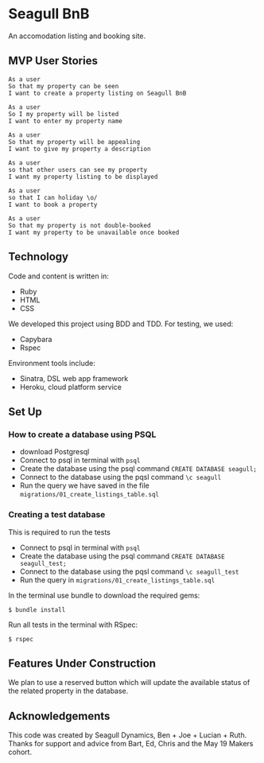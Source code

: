 # Seagull BnB

An accomodation listing and booking site.

## MVP User Stories

```
As a user
So that my property can be seen
I want to create a property listing on Seagull BnB
```

```
As a user
So I my property will be listed
I want to enter my property name
```

```
As a user
So that my property will be appealing
I want to give my property a description
```

```
As a user
so that other users can see my property
I want my property listing to be displayed
```

```
As a user
so that I can holiday \o/
I want to book a property
```

```
As a user
So that my property is not double-booked
I want my property to be unavailable once booked
```

## Technology

Code and content is written in:
- Ruby
- HTML
- CSS

We developed this project using BDD and TDD.  For testing, we used:
- Capybara
- Rspec

Environment tools include:
- Sinatra, DSL web app framework
- Heroku, cloud platform service

## Set Up

### How to create a database using PSQL 
 - download Postgresql
 - Connect to psql in terminal with `psql`
 - Create the database using the psql command `CREATE DATABASE seagull;`
 - Connect to the database using the pqsl command `\c seagull`
 - Run the query we have saved in the file `migrations/01_create_listings_table.sql`

### Creating a test database
This is required to run the tests
 - Connect to psql in terminal with `psql`
 - Create the database using the psql command `CREATE DATABASE seagull_test;`
 - Connect to the database using the pqsl command `\c seagull_test`
 - Run the query in `migrations/01_create_listings_table.sql`

In the terminal use bundle to download the required gems:
```shell
$ bundle install
```

Run all tests in the terminal with RSpec:
```shell
$ rspec
```

## Features Under Construction

We plan to use a reserved button which will update the available status of the related property in the database.

## Acknowledgements

This code was created by Seagull Dynamics, Ben + Joe + Lucian + Ruth.
Thanks for support and advice from Bart, Ed, Chris and the May 19 Makers cohort.
